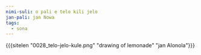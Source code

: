 ```yaml
---
nimi-suli: o pali e telo kili jelo
jan-pali: jan Nowa
tags:
  - sona
---
```

{{{sitelen "0028_telo-jelo-kule.png" "drawing of lemonade" "jan Alonola"}}}
